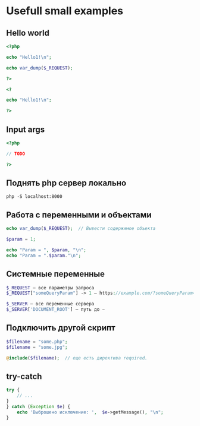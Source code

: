 # Usefull small examples

## Hello world

```php
<?php

echo "Hello1!\n";

echo var_dump($_REQUEST);

?>
```

```php
<?

echo "Hello1!\n";

?>
```

## Input args

```php
<?php

// TODO

?>
```

## Поднять php сервер локально

```
php -S localhost:8000
```

## Работа с переменными и объектами

```php
echo var_dump($_REQUEST);  // Вывести содержимое объекта

$param = 1;

echo "Param = ", $param, "\n";
echo "Param = ".$param."\n";
```

## Системные переменные

```php
$_REQUEST — все параметры запроса
$_REQUEST["someQueryParam"] -> 1 — https://example.com/?someQueryParam=1

$_SERVER — все переменные сервера
$_SERVER['DOCUMENT_ROOT'] — путь до ~

```

## Подключить другой скрипт

```php
$filename = "some.php";
$filename = "some.jpg";

@include($filename);  // еще есть директива required.
```

## try-catch

```php
try {
    // ...
}
} catch (Exception $e) {
    echo 'Выброшено исключение: ',  $e->getMessage(), "\n";
}
```
